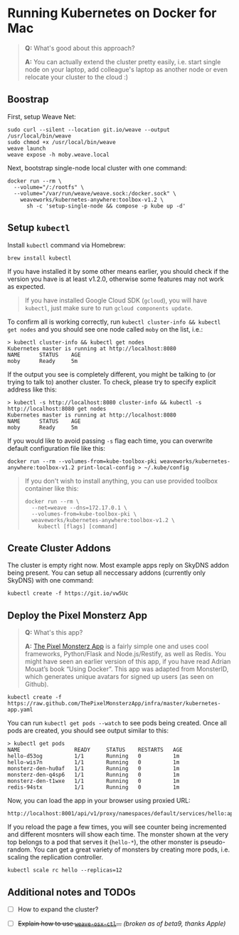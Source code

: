 # Running Kubernetes on Docker for Mac

> **Q:** What's good about this approach?
>
> **A:** You can actually extend the cluster pretty easily, i.e. start single node on your laptop, add colleague's laptop as another node or even relocate your cluster to the cloud :)


## Boostrap

First, setup Weave Net:
```
sudo curl --silent --location git.io/weave --output /usr/local/bin/weave
sudo chmod +x /usr/local/bin/weave
weave launch
weave expose -h moby.weave.local
```

Next, bootstrap single-node local cluster with one command:
```
docker run --rm \
  --volume="/:/rootfs" \
  --volume="/var/run/weave/weave.sock:/docker.sock" \
    weaveworks/kubernetes-anywhere:toolbox-v1.2 \
      sh -c 'setup-single-node && compose -p kube up -d'
```

## Setup `kubectl`

Install `kubectl` command via Homebrew:
```
brew install kubectl
```

If you have installed it by some other means earlier, you should check if the version you have is at least v1.2.0,
otherwise some features may not work as expected.

> If you have installed Google Cloud SDK (`gcloud`), you will have `kubectl`, just make sure to run `gcloud components update`.

To confirm all is working correctly, run `kubectl cluster-info && kubectl get nodes` and you should see one node called `moby` on the list, i.e.:

```
> kubectl cluster-info && kubectl get nodes
Kubernetes master is running at http://localhost:8080
NAME      STATUS    AGE
moby      Ready     5m
```

If the output you see is completely different, you might be talking to (or trying to talk to) another cluster. To check,
please try to specify explicit address like this:

```
> kubectl -s http://localhost:8080 cluster-info && kubectl -s http://localhost:8080 get nodes
Kubernetes master is running at http://localhost:8080
NAME      STATUS    AGE
moby      Ready     5m
```

If you would like to avoid passing `-s` flag each time, you can overwrite default configuration file like this:
```
docker run --rm --volumes-from=kube-toolbox-pki weaveworks/kubernetes-anywhere:toolbox-v1.2 print-local-config > ~/.kube/config
```

> If you don't wish to install anything, you can use provided toolbox container like this:
> ```
> docker run --rm \
>   --net=weave --dns=172.17.0.1 \
>   --volumes-from=kube-toolbox-pki \
>   weaveworks/kubernetes-anywhere:toolbox-v1.2 \
>     kubectl [flags] [command]
> ```

## Create Cluster Addons

The cluster is empty right now. Most example apps reply on SkyDNS addon being present. You can setup all neccessary
addons (currently only SkyDNS) with one command:
```
kubectl create -f https://git.io/vw5Uc
```

## Deploy the Pixel Monsterz App

> **Q:** What's this app?
>
> **A:** [The Pixel Monsterz App](https://github.com/ThePixelMonsterzApp) is a fairly simple one and uses cool frameworks,
> Python/Flask and Node.js/Restify, as well as Redis. You might have seen an earlier version of this app, if you have read
> Adrian Mouat’s book “Using Docker”. This app was adapted from MonsterID, which generates unique avatars for signed up users
> (as seen on Github).

```
kubectl create -f https://raw.github.com/ThePixelMonsterzApp/infra/master/kubernetes-app.yaml
```

You can run `kubectl get pods --watch` to see pods being created. Once all pods are created, you should see output
similar to this:

```
> kubectl get pods
NAME                 READY     STATUS    RESTARTS   AGE
hello-d53og          1/1       Running   0          1m
hello-wis7n          1/1       Running   0          1m
monsterz-den-hu0af   1/1       Running   0          1m
monsterz-den-q4sp6   1/1       Running   0          1m
monsterz-den-t1wxe   1/1       Running   0          1m
redis-94stx          1/1       Running   0          1m
```

Now, you can load the app in your browser using proxied URL:
```
http://localhost:8001/api/v1/proxy/namespaces/default/services/hello:app/
```

If you reload the page a few times, you will see counter being incremented and different mosnters will show each time. The
monster shown at the very top belongs to a pod that serves it (`hello-*`), the other monster is pseudo-random. You can get a great variety of monsters by creating more
pods, i.e. scaling the replication controller.

```
kubectl scale rc hello --replicas=12
```

## Additional notes and TODOs

- [ ] How to expand the cluster?
- [ ] <strike>Explain how to use [`weave-osx-ctl`](https://github.com/pidster/weave-osx-ctl/)...</strike> _(broken as of beta9, thanks Apple)_

